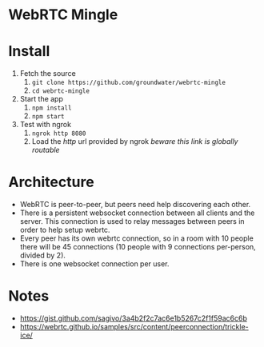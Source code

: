 # WebRTC Mingle

# Install

1. Fetch the source
    1. `git clone https://github.com/groundwater/webrtc-mingle`
    1. `cd webrtc-mingle`
1. Start the app
    1. `npm install`
    1. `npm start`
1. Test with ngrok
    1. `ngrok http 8080`
    1. Load the _http_ url provided by ngrok *beware this link is globally routable*

# Architecture

- WebRTC is peer-to-peer, but peers need help discovering each other.
- There is a persistent websocket connection between all clients and the server. This connection is used to relay messages between peers in order to help setup webrtc.
- Every peer has its own webrtc connection, so in a room with 10 people there will be 45 connections (10 people with 9 connections per-person, divided by 2).
- There is one websocket connection per user.

# Notes

- https://gist.github.com/sagivo/3a4b2f2c7ac6e1b5267c2f1f59ac6c6b
- https://webrtc.github.io/samples/src/content/peerconnection/trickle-ice/


